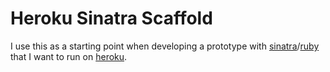 # Heroku Sinatra Scaffold

I use this as a starting point when developing a prototype with [sinatra](http://www.sinatrarb.com)/[ruby](http://www.ruby-lang.org) that I want to run on [heroku](http://heroku.com).